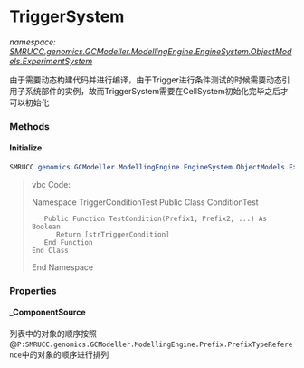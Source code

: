 ﻿# TriggerSystem
_namespace: [SMRUCC.genomics.GCModeller.ModellingEngine.EngineSystem.ObjectModels.ExperimentSystem](./index.md)_

由于需要动态构建代码并进行编译，由于Trigger进行条件测试的时候需要动态引用子系统部件的实例，故而TriggerSystem需要在CellSystem初始化完毕之后才可以初始化



### Methods

#### Initialize
```csharp
SMRUCC.genomics.GCModeller.ModellingEngine.EngineSystem.ObjectModels.ExperimentSystem.TriggerSystem.Initialize
```

> 
>  vbc Code:
>  
>  Namespace TriggerConditionTest
>     Public Class ConditionTest
>          
>        Public Function TestCondition(Prefix1, Prefix2, ...) As Boolean
>           Return [strTriggerCondition]
>        End Function
>     End Class
>  End Namespace
>  


### Properties

#### _ComponentSource
列表中的对象的顺序按照@``P:SMRUCC.genomics.GCModeller.ModellingEngine.Prefix.PrefixTypeReference``中的对象的顺序进行排列
